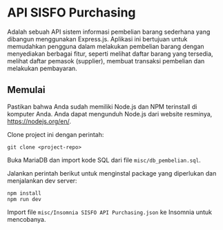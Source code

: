 # API SISFO Purchasing

Adalah sebuah API sistem informasi pembelian barang sederhana yang dibangun menggunakan Express.js. Aplikasi ini bertujuan untuk memudahkan pengguna dalam melakukan pembelian barang dengan menyediakan berbagai fitur, seperti melihat daftar barang yang tersedia, melihat daftar pemasok (supplier), membuat transaksi pembelian dan melakukan pembayaran.

## Memulai

Pastikan bahwa Anda sudah memiliki Node.js dan NPM terinstall di komputer Anda. Anda dapat mengunduh Node.js dari website resminya, https://nodejs.org/en/.

Clone project ini dengan perintah:

```
git clone <project-repo>
```

Buka MariaDB dan import kode SQL dari file `misc/db_pembelian.sql`.

Jalankan perintah berikut untuk menginstal package yang diperlukan dan menjalankan dev server:

```
npm install
npm run dev
```

Import file `misc/Insomnia SISFO API Purchasing.json` ke Insomnia untuk mencobanya.
